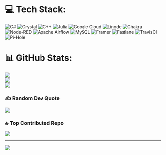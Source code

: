 
# 💻 Tech Stack:
![C#](https://img.shields.io/badge/c%23-%23239120.svg?style=for-the-badge&logo=csharp&logoColor=white) ![Crystal](https://img.shields.io/badge/crystal-%23000000.svg?style=for-the-badge&logo=crystal&logoColor=white) ![C++](https://img.shields.io/badge/c++-%2300599C.svg?style=for-the-badge&logo=c%2B%2B&logoColor=white) ![Julia](https://img.shields.io/badge/-Julia-9558B2?style=for-the-badge&logo=julia&logoColor=white) ![Google Cloud](https://img.shields.io/badge/GoogleCloud-%234285F4.svg?style=for-the-badge&logo=google-cloud&logoColor=white) ![Linode](https://img.shields.io/badge/linode-00A95C?style=for-the-badge&logo=linode&logoColor=white) ![Chakra](https://img.shields.io/badge/chakra-%234ED1C5.svg?style=for-the-badge&logo=chakraui&logoColor=white) ![Node-RED](https://img.shields.io/badge/Node--RED-%238F0000.svg?style=for-the-badge&logo=node-red&logoColor=white) ![Apache Airflow](https://img.shields.io/badge/Apache%20Airflow-017CEE?style=for-the-badge&logo=Apache%20Airflow&logoColor=white) ![MySQL](https://img.shields.io/badge/mysql-4479A1.svg?style=for-the-badge&logo=mysql&logoColor=white) ![Framer](https://img.shields.io/badge/Framer-black?style=for-the-badge&logo=framer&logoColor=blue) ![Fastlane](https://img.shields.io/badge/fastlane-%2382bd4e.svg?style=for-the-badge&logo=fastlane&logoColor=black) ![TravisCI](https://img.shields.io/badge/travis%20ci-%232B2F33.svg?style=for-the-badge&logo=travis&logoColor=white) ![Pi-Hole](https://img.shields.io/badge/pihole-%2396060C.svg?style=for-the-badge&logo=pi-hole&logoColor=white)
# 📊 GitHub Stats:
![](https://github-readme-stats.vercel.app/api?username=VerryHidayat&theme=monokai&hide_border=false&include_all_commits=true&count_private=true)<br/>
![](https://nirzak-streak-stats.vercel.app/?user=VerryHidayat&theme=monokai&hide_border=false)<br/>
![](https://github-readme-stats.vercel.app/api/top-langs/?username=VerryHidayat&theme=monokai&hide_border=false&include_all_commits=true&count_private=true&layout=compact)

### ✍️ Random Dev Quote
![](https://quotes-github-readme.vercel.app/api?type=vetical&theme=gruvbox)

### 🔝 Top Contributed Repo
![](https://github-contributor-stats.vercel.app/api?username=VerryHidayat&limit=5&theme=monokai&combine_all_yearly_contributions=true)

---
[![](https://visitcount.itsvg.in/api?id=VerryHidayat&icon=4&color=6)](https://visitcount.itsvg.in)

<!-- Proudly created with GPRM ( https://gprm.itsvg.in ) -->
